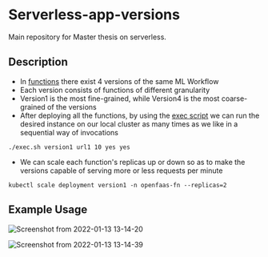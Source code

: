 # Serverless-app-versions

Main repository for Master thesis on serverless.

## Description
* In [functions](https://github.com/dimgiagos44/Serverless-app-versions/tree/main/functions) there exist 4 versions of the same ML Workflow
* Each version consists of functions of different granularity
* Version1 is the most fine-grained, while Version4 is the most coarse-grained of the versions
* After deploying all the functions, by using the [exec script](https://github.com/dimgiagos44/Serverless-app-versions/blob/main/exec.sh)
we can run the desired instance on our local cluster as many times as we like in a sequential way of invocations
```
./exec.sh version1 url1 10 yes yes
```
* We can scale each function's replicas up or down so as to make the versions capable
of serving more or less requests per minute
```
kubectl scale deployment version1 -n openfaas-fn --replicas=2
```


## Example Usage


![Screenshot from 2022-01-13 13-14-20](https://user-images.githubusercontent.com/57920951/149320485-38ebd59e-475a-4259-9e4d-0f4f9a7c0fcf.png)


![Screenshot from 2022-01-13 13-14-39](https://user-images.githubusercontent.com/57920951/149320504-0baca03a-f1ee-4b2f-b84a-c61522bc51a7.png)
